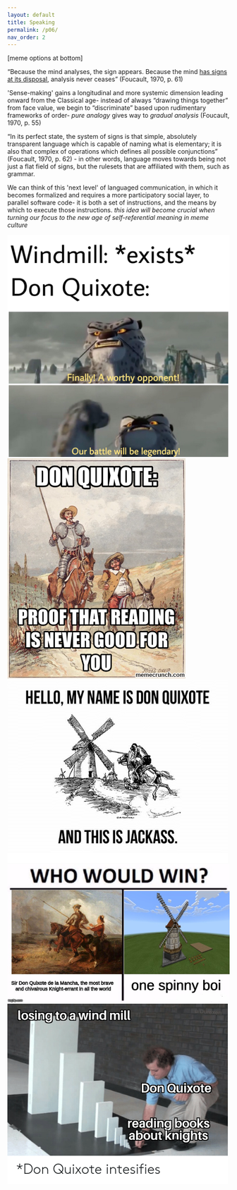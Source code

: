 ```yaml
---
layout: default
title: Speaking
permalink: /p06/
nav_order: 2
---
```


[meme options at bottom]

“Because the mind analyses, the sign appears. Because the mind [has signs at its disposal](https://en.wikipedia.org/wiki/Signified_and_signifier), analysis never ceases” (Foucault, 1970, p. 61)

'Sense-making' gains a longitudinal and more systemic dimension leading onward from the Classical age- instead of always “drawing things together” from face value, we begin to “discriminate” based upon rudimentary frameworks of order- *pure analogy* gives way to *gradual analysis* (Foucault, 1970, p. 55)

“In its perfect state, the system of signs is that simple, absolutely transparent language which is capable of naming what is elementary; it is also that complex of operations which defines all possible conjunctions” (Foucault, 1970, p. 62) - in other words, language moves towards being not just a flat field of signs, but the rulesets that are affiliated with them, such as grammar. 

We can think of this 'next level' of languaged communication, in which it becomes formalized and requires a more participatory social layer, to parallel software code- it is both a set of instructions, and the means by which to execute those instructions.  *this idea will become crucial when turning our focus to the new age of self-referential meaning in meme culture*

![option 1](donquixotememe1.jpg)
![option 2](donquixotememe2.png)
![option 3](donquixotememe3.png)
![option 4](donquixotememe4.jpg)
![option 5](donquixotememe5.png)


